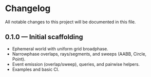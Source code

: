 # Changelog

All notable changes to this project will be documented in this file.

## 0.1.0 — Initial scaffolding
- Ephemeral world with uniform grid broadphase.
- Narrowphase overlaps, rays/segments, and sweeps (AABB, Circle, Point).
- Event emission (overlap/sweep), queries, and pairwise helpers.
- Examples and basic CI.

